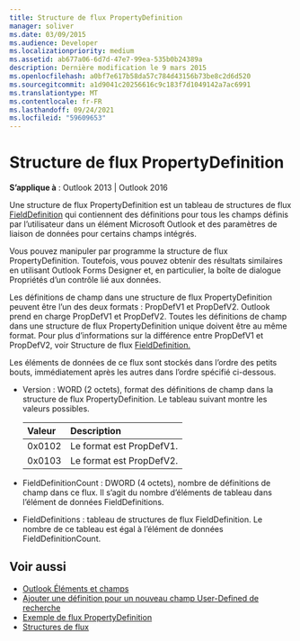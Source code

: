 ```yaml
---
title: Structure de flux PropertyDefinition
manager: soliver
ms.date: 03/09/2015
ms.audience: Developer
ms.localizationpriority: medium
ms.assetid: ab677a06-6d7d-47e7-99ea-535b0b24389a
description: Dernière modification le 9 mars 2015
ms.openlocfilehash: a0bf7e617b58da57c784d43156b73be8c2d6d520
ms.sourcegitcommit: a1d9041c20256616c9c183f7d1049142a7ac6991
ms.translationtype: MT
ms.contentlocale: fr-FR
ms.lasthandoff: 09/24/2021
ms.locfileid: "59609653"
---
```

# <a name="propertydefinition-stream-structure"></a>Structure de flux PropertyDefinition

**S’applique à** : Outlook 2013 | Outlook 2016 
  
Une structure de flux PropertyDefinition est un tableau de structures de flux [FieldDefinition](fielddefinition-stream-structure.md) qui contiennent des définitions pour tous les champs définis par l’utilisateur dans un élément Microsoft Outlook et des paramètres de liaison de données pour certains champs intégrés. 
  
Vous pouvez manipuler par programme la structure de flux PropertyDefinition. Toutefois, vous pouvez obtenir des résultats similaires en utilisant Outlook  Forms Designer et, en particulier, la boîte de dialogue Propriétés d’un contrôle lié aux données. 
  
Les définitions de champ dans une structure de flux PropertyDefinition peuvent être l’un des deux formats : PropDefV1 et PropDefV2. Outlook prend en charge PropDefV1 et PropDefV2. Toutes les définitions de champ dans une structure de flux PropertyDefinition unique doivent être au même format. Pour plus d’informations sur la différence entre PropDefV1 et PropDefV2, voir Structure de flux [FieldDefinition.](fielddefinition-stream-structure.md)
  
Les éléments de données de ce flux sont stockés dans l’ordre des petits bouts, immédiatement après les autres dans l’ordre spécifié ci-dessous.
  
- Version : WORD (2 octets), format des définitions de champ dans la structure de flux PropertyDefinition. Le tableau suivant montre les valeurs possibles.
    
    |**Valeur**|**Description**|
    |:-----|:-----|
    |0x0102  <br/> |Le format est PropDefV1.  <br/> |
    |0x0103  <br/> |Le format est PropDefV2.  <br/> |
   
- FieldDefinitionCount : DWORD (4 octets), nombre de définitions de champ dans ce flux. Il s’agit du nombre d’éléments de tableau dans l’élément de données FieldDefinitions.
    
- FieldDefinitions : tableau de structures de flux FieldDefinition. Le nombre de ce tableau est égal à l’élément de données FieldDefinitionCount.
    
## <a name="see-also"></a>Voir aussi

- [Outlook Éléments et champs](outlook-items-and-fields.md)
- [Ajouter une définition pour un nouveau champ User-Defined de recherche](how-to-add-a-definition-for-a-new-user-defined-field.md)
- [Exemple de flux PropertyDefinition](propertydefinition-stream-sample.md)
- [Structures de flux](stream-structures.md)

